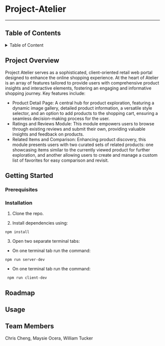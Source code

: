 # Project-Atelier
---
## Table of Contents 

<details>
 <summary>Table of Content</summary>

1. [Project Overview](https://github.com/Chic-Fil-Async/Project-Atelier?tab=readme-ov-file#project-overview)
2. [Getting Started](https://github.com/Chic-Fil-Async/Project-Atelier?tab=readme-ov-file#getting-started)
   - [Prerequsites](https://github.com/Chic-Fil-Async/Project-Atelier?tab=readme-ov-file#prerequisites)
   - [Installation](https://github.com/Chic-Fil-Async/Project-Atelier?tab=readme-ov-file#installation)
3. [Roadmap](https://github.com/Chic-Fil-Async/Project-Atelier?tab=readme-ov-file#roadmap)
4. [Usage](https://github.com/Chic-Fil-Async/Project-Atelier?tab=readme-ov-file#usage)
5. [Team Members](https://github.com/Chic-Fil-Async/Project-Atelier?tab=readme-ov-file#team-members)
   
</details>



## Project Overview

Project Atelier serves as a sophisticated, client-oriented retail web portal designed to enhance the online shopping experience. At the heart of Atelier is an array of features tailored to provide users with comprehensive product insights and interactive elements, fostering an engaging and informative shopping journey. Key features include:
 - Product Detail Page: A central hub for product exploration, featuring a dynamic image gallery, detailed product information, a versatile style selector, and an option to add products to the shopping cart, ensuring a seamless decision-making process for the user.
 - Ratings and Reviews Module: This module empowers users to browse through existing reviews and submit their own, providing valuable insights and feedback on products.
 - Related Items and Comparison: Enhancing product discovery, this module presents users with two curated sets of related products: one showcasing items similar to the currently viewed product for further exploration, and another allowing users to create and manage a custom list of favorites for easy comparison and revisit.

## Getting Started

### Prerequisites 

### Installation 

1. Clone the repo.

2. Install dependencies using: 
```
npm install 
```
3. Open two separate terminal tabs:

 - On one terminal tab run the command:
```
npm run server-dev
```

 - On one terminal tab run the command:
    
```
 npm run client-dev
```

## Roadmap 


## Usage


## Team Members

Chris Cheng, Maysie Ocera, William Tucker

 

